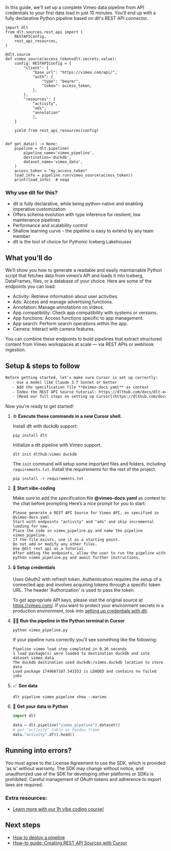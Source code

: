 In this guide, we'll set up a complete Vimeo data pipeline from API credentials to your first data load in just 10 minutes. You'll end up with a fully declarative Python pipeline based on dlt's REST API connector.

```python-outcome
import dlt
from dlt.sources.rest_api import (
    RESTAPIConfig,
    rest_api_resources,
)

@dlt.source
def vimeo_source(access_token=dlt.secrets.value):
    config: RESTAPIConfig = {
        "client": {
            "base_url": "https://vimeo.com/api/",
            "auth": {
                "type": "bearer",
                "token": access_token,
            },
        },
        "resources": [
            "activity",
            "ads",
            "annotation"
            ],
    }

    yield from rest_api_resources(config)


def get_data() -> None:
    pipeline = dlt.pipeline(
        pipeline_name='vimeo_pipeline',
        destination='duckdb',
        dataset_name='vimeo_data', 
    )
    access_token = "my_access_token"
    load_info = pipeline.run(vimeo_source(access_token))
    print(load_info)  # noqa
```

### Why use dlt for this?

- dlt is fully declarative, while being python-native and enabling imperative customization
- Offers schema evolution with type inference for resilient, low maintenance pipelines
- Performance and scalability control
- Shallow learning curve - the pipeline is easy to extend by any team member
- dlt is the tool of choice for Pythonic Iceberg Lakehouses

## What you’ll do

We’ll show you how to generate a readable and easily maintainable Python script that fetches data from vimeo’s API and loads it into Iceberg, DataFrames, files, or a database of your choice. Here are some of the endpoints you can load:

- Activity: Retrieve information about user activities.
- Ads: Access and manage advertising functions.
- Annotation: Manage annotations on videos.
- App compatibility: Check app compatibility with systems or versions.
- App functions: Access functions specific to app management.
- App search: Perform search operations within the app.
- Camera: Interact with camera features.

You can combine these endpoints to build pipelines that extract structured content from Vimeo workspaces at scale — via REST APIs or webhook ingestion.

## Setup & steps to follow

```default
Before getting started, let's make sure Cursor is set up correctly:
   - Use a model like Claude 3.7 Sonnet or better
   - Add the specification file **@vimeo-docs.yaml** as context
   - Index the REST API Source tutorial: https://dlthub.com/docs/dlt-ecosystem/verified-sources/rest_api/ and add it to context as **@dlt rest api**
   - [Read our full steps on setting up Cursor](https://dlthub.com/docs/dlt-ecosystem/llm-tooling/cursor-restapi#23-configuring-cursor-with-documentation)
```

Now you're ready to get started! 

1. ⚙️ **Execute these commands in a new Cursor shell.**
    
    Install dlt with duckdb support:
    ```shell
    pip install dlt
    ```

    Initialize a dlt pipeline with Vimeo support.
    ```shell
    dlt init dlthub:vimeo duckdb
    ```

    The `init` command will setup some important files and folders, including `requirements.txt`. Install the requirements for the rest of the project.
    ```shell
    pip install -r requirements.txt
    ```
    
2. 🤠 **Start vibe-coding**
    
    Make sure to add the specification file **@vimeo-docs.yaml** as context to the chat before prompting
    Here’s a nice prompt for you to start: 
    
    ```prompt
    Please generate a REST API Source for Vimeo API, as specified in @vimeo-docs.yaml 
    Start with endpoints "activity" and "ads" and skip incremental loading for now. 
    Place the code in vimeo_pipeline.py and name the pipeline vimeo_pipeline. 
    If the file exists, use it as a starting point. 
    Do not add or modify any other files. 
    Use @dlt rest api as a tutorial. 
    After adding the endpoints, allow the user to run the pipeline with python vimeo_pipeline.py and await further instructions.
    ```

    
3. 🔒 **Setup credentials** 
    
    Uses OAuth2 with refresh token. Authentication requires the setup of a connected app and involves acquiring tokens through a specific token URL. The header 'Authorization' is used to pass the token.
    
    To get appropriate API keys, please visit the original source at https://vimeo.com/.
    If you want to protect your environment secrets in a production environment, look into [setting up credentials with dlt](https://dlthub.com/docs/walkthroughs/add_credentials).
    
4. 🏃‍♀️ **Run the pipeline in the Python terminal in Cursor**
    
    ```shell
    python vimeo_pipeline.py
    ```
    
    If your pipeline runs correctly you’ll see something like the following:
    
    ```shell
    Pipeline vimeo load step completed in 0.26 seconds
    1 load package(s) were loaded to destination duckdb and into dataset vimeo_data
    The duckdb destination used duckdb:/vimeo.duckdb location to store data
    Load package 1749667187.541553 is LOADED and contains no failed jobs
    ```
    
5. 📈 **See data**
    
    ```shell
    dlt pipeline vimeo_pipeline show --marimo
    ```
    
6. 🐍 **Get your data in Python**
    
    ```python
    import dlt

   data = dlt.pipeline("vimeo_pipeline").dataset()
   # get "activity" table as Pandas frame
   data."activity".df().head()
    ```

## Running into errors?

You must agree to the License Agreement to use the SDK, which is provided 'as is' without warranty. The SDK may change without notice, and unauthorized use of the SDK for developing other platforms or SDKs is prohibited. Careful management of OAuth tokens and adherence to export laws are required.

### Extra resources:

- [Learn more with our 1h vibe coding course!](https://www.youtube.com/watch?v=GGid70rnJuM)

## Next steps

- [How to deploy a pipeline](https://dlthub.com/docs/walkthroughs/deploy-a-pipeline)
- [How-to guide: Creating REST API Sources with Cursor](https://dlthub.com/docs/dlt-ecosystem/llm-tooling/cursor-restapi)